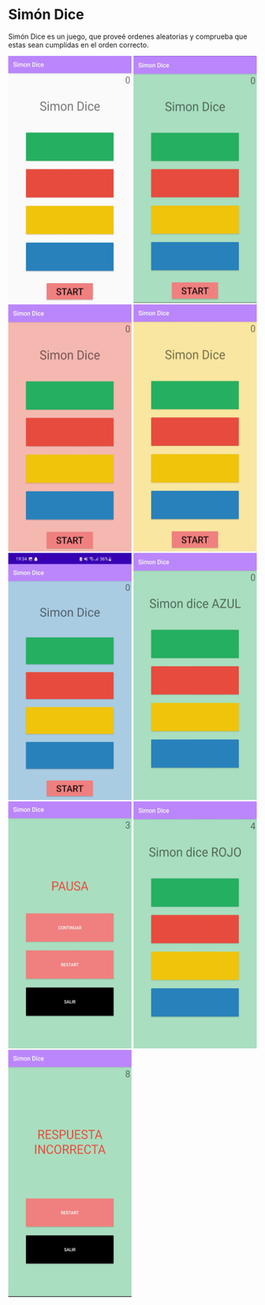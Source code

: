 # Simón Dice
Simón Dice es un juego, que proveé ordenes aleatorias y comprueba que estas sean cumplidas en el orden correcto.  


<img alt="Imagen de Inicio del Juego" height="500" src="Inicio.jpg" title="Menú de inicio" width="250"/>  


<img alt="Imagen de Inicio del Juego" height="500" src="Verde.jpg" title="Menú de inicio" width="250"/>  


<img alt="Imagen de Inicio del Juego" height="500" src="Rojo.jpg" title="Menú de inicio" width="250"/>  


<img alt="Imagen de Inicio del Juego" height="500" src="Amarillo.jpg" title="Menú de inicio" width="250"/>  


<img alt="Imagen de Inicio del Juego" height="500" src="Azul.jpg" title="Menú de inicio" width="250"/>  


<img alt="Imagen de Inicio del Juego" height="500" src="Instruccion.jpg" title="Menú de inicio" width="250"/>  


<img alt="Imagen de Inicio del Juego" height="500" src="MenuPausa.jpg" title="Menú de inicio" width="250"/>  


<img alt="Imagen de Inicio del Juego" height="500" src="MitadJuego.jpg" title="Menú de inicio" width="250"/>  


<img alt="Imagen de Inicio del Juego" height="500" src="MenuFinal.jpg" title="Menú de inicio" width="250"/>   


